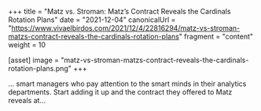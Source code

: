 +++
title = "Matz vs. Stroman: Matz’s Contract Reveals the Cardinals Rotation Plans"
date = "2021-12-04"
canonicalUrl = "https://www.vivaelbirdos.com/2021/12/4/22816294/matz-vs-stroman-matzs-contract-reveals-the-cardinals-rotation-plans"
fragment = "content"
weight = 10

[asset]
    image = "matz-vs-stroman-matzs-contract-reveals-the-cardinals-rotation-plans.png"
+++

... smart managers who pay attention to the smart minds in their analytics 
departments. Start adding it up and the contract they offered to Matz 
reveals at...
